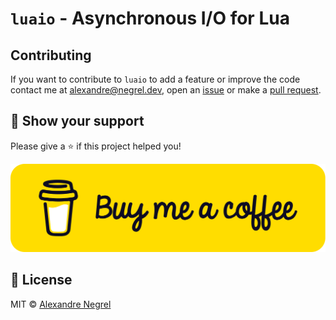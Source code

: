# `luaio` - Asynchronous I/O for Lua

## Contributing

If you want to contribute to `luaio` to add a feature or improve the code
contact me at [alexandre@negrel.dev](mailto:alexandre@negrel.dev), open an
[issue](https://github.com/negrel/luaio/issues) or make a
[pull request](https://github.com/negrel/luaio/pulls).

## :stars: Show your support

Please give a :star: if this project helped you!

[![buy me a coffee](https://github.com/negrel/.github/blob/master/.github/images/bmc-button.png?raw=true)](https://www.buymeacoffee.com/negrel)

## :scroll: License

MIT © [Alexandre Negrel](https://www.negrel.dev/)
